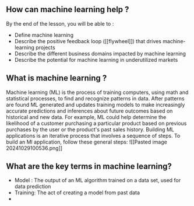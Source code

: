 ## How can machine learning help ?
By the end of the lesson, you will be able to :
- Define machine learning
- Describe the positive feedback loop ([[flywheel]]) that drives machine-learning projects
- Describe the different business domains impacted by machine learning
- Describe the potential for machine learning in underutilized markets
## What is machine learning ?
Machine learning (ML) is the process of training computers, using math and statistical processes, to find and recognize patterns in data. After patterns are found ML generated and updates training models to make increasingly accurate predictions and inferences about future outcomes based on historical and new data. For example, ML could help determine the likelihood of a customer purchasing a particular product based on previous purchases by the user or the product's past sales history.
Building ML applications is an iterative process that involves a sequence of steps. To build an Ml application, follow these general steps:
![[Pasted image 20241029100536.png]]
## What are the key terms in machine learning?
- Model : The output of an ML algorithm trained on a data set, used for data prediction
- Training: The act of creating a model from past data
- 